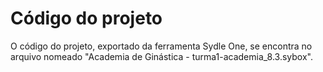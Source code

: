 # Código do projeto

O código do projeto, exportado da ferramenta Sydle One, se encontra no arquivo nomeado "Academia de Ginástica - turma1-academia_8.3.sybox". 
